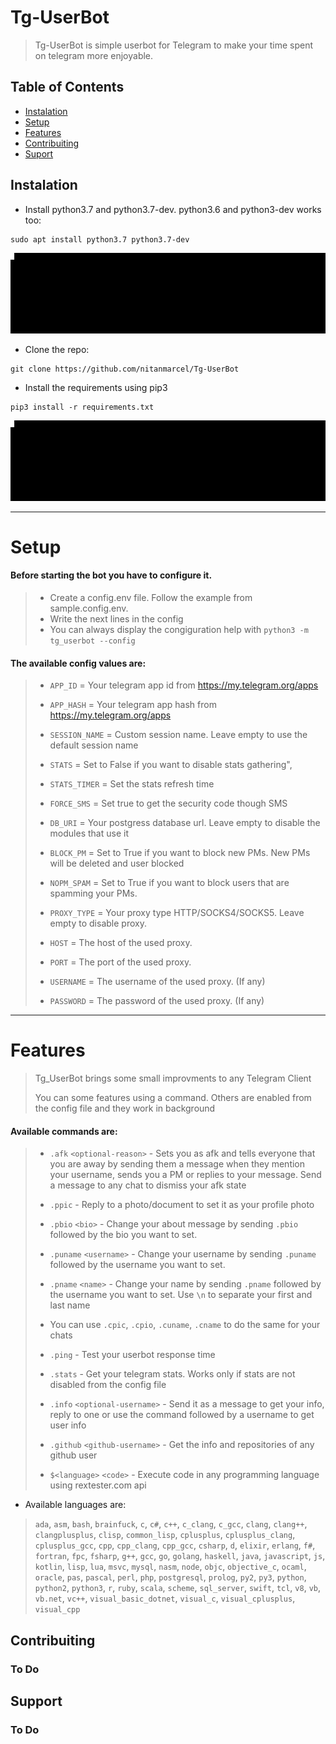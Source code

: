 # Tg-UserBot

> Tg-UserBot is simple userbot for Telegram to make your time spent on telegram more enjoyable.

## Table of Contents

- [Instalation](#Instalation)
- [Setup](#Setup)
- [Features](#Features)
- [Contribuiting](#Contribuiting)
- [Suport](#Support)


## Instalation

- Install python3.7 and python3.7-dev. python3.6 and python3-dev works too:

```
sudo apt install python3.7 python3.7-dev
```

![Python Installation](/src/python.gif?raw=true)


- Clone the repo:

```
git clone https://github.com/nitanmarcel/Tg-UserBot
```

- Install the requirements using pip3

```
pip3 install -r requirements.txt
```

![Requirements Installation](/src/requirements.gif?raw=true)

---

# Setup

#### Before starting the bot you have to configure it.
> - Create a config.env file. Follow the example from sample.config.env.
> - Write the next lines in the config
> - You can always display the congiguration help with `python3 -m tg_userbot --config`

#### The available config values are:

> - `APP_ID` = Your telegram app id from https://my.telegram.org/apps
>
> - `APP_HASH` = Your telegram app hash from https://my.telegram.org/apps
>
> - `SESSION_NAME` = Custom session name. Leave empty to use the default session name
>
> - `STATS` = Set to False if you want to disable stats gathering",
>
> - `STATS_TIMER` = Set the stats refresh time
>
> - `FORCE_SMS` = Set true to get the security code though SMS
>
> - `DB_URI` = Your postgress database url. Leave empty to disable the modules that use it
>
> - `BLOCK_PM` = Set to True if you want to block new PMs. New PMs will be deleted and user blocked
>
> - `NOPM_SPAM` = Set to True if you want to block users that are spamming your PMs.
>
> - `PROXY_TYPE` = Your proxy type HTTP/SOCKS4/SOCKS5. Leave empty to disable proxy.
>
> - `HOST` = The host of the used proxy.
>
> - `PORT` = The port of the used proxy.
>
> - `USERNAME` = The username of the used proxy. (If any)
>
> - `PASSWORD` = The password of the used proxy. (If any)

---
# Features

> Tg_UserBot brings some small improvments to any Telegram Client
>
> You can some features using a command. Others are enabled from the config file and they work in background
>
#### Available commands are:

> - `.afk` `<optional-reason>` - Sets you as afk and tells everyone that you are away by sending them a message when they mention your username, sends you a PM or replies to your message. Send a message to any chat to dismiss your afk state
>
> -  `.ppic` - Reply to a photo/document to set it as your profile photo
>
> - `.pbio` `<bio>` - Change your about message by sending `.pbio` followed by the bio you want to set.
>
> - `.puname` `<username>` - Change your username by sending `.puname` followed by the username you want to set.
>
> - `.pname` `<name>` - Change your name by sending `.pname` followed by the username you want to set. Use `\n` to separate your first and last name
>
> - You can use `.cpic`, `.cpio`, `.cuname`, `.cname` to do the same for your chats
>
> - `.ping` - Test your userbot response time
>
> - `.stats` - Get your telegram stats. Works only if stats are not disabled from the config file
>
> - `.info` `<optional-username>` - Send it as a message to get your info, reply to one or use the command followed by a username to get user info
>
> - `.github` `<github-username>` - Get the info and repositories of any github user
>
> - `$<language>` `<code>` - Execute code in any programming language using rextester.com api
   - Available languages are:

   > `ada`, `asm`, `bash`, `brainfuck`, `c`, `c#`, `c++`, `c_clang`, `c_gcc`, `clang`, `clang++`, `clangplusplus`, `clisp`, `common_lisp`, `cplusplus`, `cplusplus_clang`, `cplusplus_gcc`, `cpp`, `cpp_clang`, `cpp_gcc`, `csharp`, `d`, `elixir`, `erlang`, `f#`, `fortran`, `fpc`, `fsharp`, `g++`, `gcc`, `go`, `golang`, `haskell`, `java`, `javascript`, `js`, `kotlin`, `lisp`, `lua`, `msvc`, `mysql`, `nasm`, `node`, `objc`, `objective_c`, `ocaml`, `oracle`, `pas`, `pascal`, `perl`, `php`, `postgresql`, `prolog`, `py2`, `py3`, `python`, `python2`, `python3`, `r`, `ruby`, `scala`, `scheme`, `sql_server`, `swift`, `tcl`, `v8`, `vb`, `vb.net`, `vc++`, `visual_basic_dotnet`, `visual_c`, `visual_cplusplus`, `visual_cpp`

## Contribuiting

### To Do

## Support

### To Do
